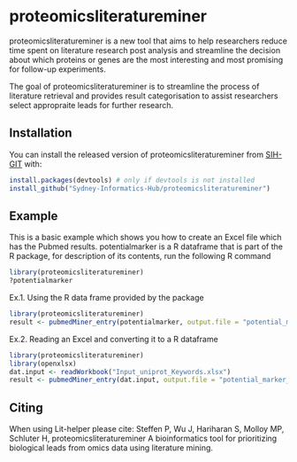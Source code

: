 # proteomicsliteratureminer
proteomicsliteratureminer is a new tool that aims to help researchers reduce time spent on literature research post analysis and streamline the decision about which proteins or genes are the most interesting and most promising for follow-up experiments.

<!-- badges: start -->
<!-- badges: end -->

The goal of proteomicsliteratureminer is to streamline the process of literature retrieval and provides result categorisation to assist researchers select appropraite leads for further research.

## Installation

You can install the released version of proteomicsliteratureminer from [SIH-GIT](https://github.com/Sydney-Informatics-Hub/proteomicsliteratureminer) with:

``` r
install.packages(devtools) # only if devtools is not installed
install_github("Sydney-Informatics-Hub/proteomicsliteratureminer")
```

## Example

This is a basic example which shows you how to create an Excel file which has the Pubmed results. potentialmarker is a R dataframe that is part of the R package, for description of its contents, run the following R command
``` r
library(proteomicsliteratureminer)
?potentialmarker
```

Ex.1. Using the R data frame provided by the package
``` r
library(proteomicsliteratureminer)
result <- pubmedMiner_entry(potentialmarker, output.file = "potential_marker_pubmed_results.xlsx")
```

Ex.2. Reading an Excel and converting it to a R dataframe
``` r
library(proteomicsliteratureminer)
library(openxlsx)
dat.input <- readWorkbook("Input_uniprot_Keywords.xlsx")
result <- pubmedMiner_entry(dat.input, output.file = "potential_marker_pubmed_results.xlsx")
```

## Citing
When using Lit-helper please cite: Steffen P, Wu J, Hariharan S, Molloy MP, Schluter H, proteomicsliteratureminer A bioinformatics tool for prioritizing biological leads from omics data using literature mining.
